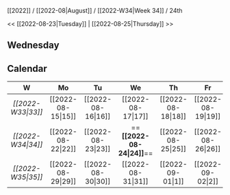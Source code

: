 [[2022]] / [[2022-08|August]] / [[2022-W34|Week 34]] / 24th

<<  [[2022-08-23|Tuesday]]  | [[2022-08-25|Thursday]]  >>︎

## Wednesday

## Calendar
| W  | Mo | Tu | We | Th | Fr | Sa | Su |
|:--:|:--:|:--:|:--:|:--:|:--:|:--:|:--:|
| *[[2022-W33\|33]]* | [[2022-08-15\|15]] | [[2022-08-16\|16]] | [[2022-08-17\|17]] | [[2022-08-18\|18]] | [[2022-08-19\|19]] | [[2022-08-20\|20]] | [[2022-08-21\|21]] |
| *[[2022-W34\|34]]* | [[2022-08-22\|22]] | [[2022-08-23\|23]] | ==**[[2022-08-24\|24]]**== | [[2022-08-25\|25]] | [[2022-08-26\|26]] | [[2022-08-27\|27]] | [[2022-08-28\|28]] |
| *[[2022-W35\|35]]* | [[2022-08-29\|29]] | [[2022-08-30\|30]] | [[2022-08-31\|31]] | [[2022-09-01\|1]]  | [[2022-09-02\|2]]  | [[2022-09-03\|3]]  | [[2022-09-04\|4]]  |
